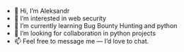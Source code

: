 - 👋 Hi, I’m Aleksandr
- 👀 I’m interested in web security 
- 🌱 I’m currently learning Bug Bounty Hunting and python
- 💞️ I’m looking for collaboration in python projects
- 📫 Feel free to message me — I’d love to chat.

<!---
wertelyu/wertelyu is a ✨ special ✨ repository because its `README.md` (this file) appears on your GitHub profile.
You can click the Preview link to take a look at your changes.
--->
